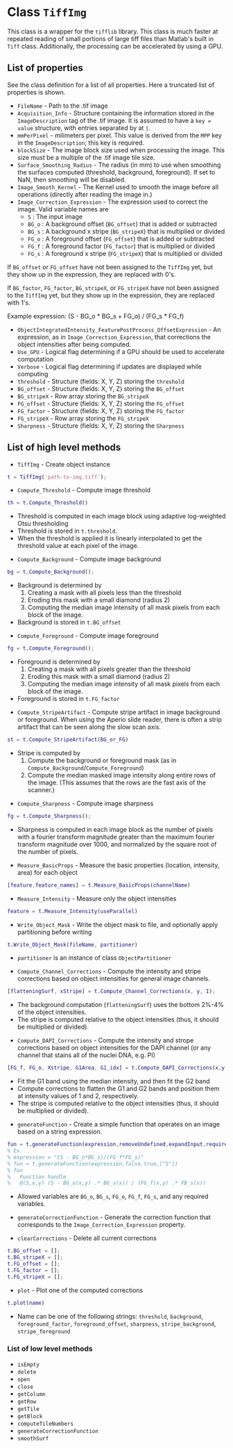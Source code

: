 # Class `TiffImg`
This class is a wrapper for the `tifflib` library. This class is much faster at repeated reading of small portions of large tiff files than Matlab's built in `Tiff` class. Additionally, the processing can be accelerated by using a GPU.

## List of properties
See the class definition for a list of all properties. Here a truncated list of properties is shown.
* `FileName` - Path to the .tif image
* `Acquisition_Info` - Structure containing the information stored in the `ImageDescription` tag of the .tif image. It is assumed to have a `key = value` structure, with entries separated by at `|`.
* `mmPerPixel` - milimeters per pixel. This value is derived from the `MPP` key in the `ImageDescription`; this key is required.
* `blockSize` - The image block size used when processing the image. This size must be a multiple of the .tif image tile size.
* `Surface_Smoothing_Radius` - The radius (in mm) to use when smoothing the surfaces computed (threshold, background, foreground). If set to NaN, then smoothing will be disabled.
* `Image_Smooth_Kernel` - The Kernel used to smooth the image before all operations (directly after reading the image in.)
* `Image_Correction_Expression` - The expression used to correct the image. Valid variable names are
  - `S` : The input image
  - `BG_o` : A background offset (`BG_offset`) that is added or subtracted
  - `BG_s` : A background x stripe (`BG_stripeX`) that is multiplied or divided
  - `FG_o` : A foreground offset (`FG_offset`) that is added or subtracted
  - `FG_f` : A foreground factor (`FG_factor`) that is multiplied or divided
  - `FG_s` : A foreground x stripe (`FG_stripeX`) that is multiplied or divided

 If `BG_offset` or `FG_offset` have not been assigned to the
 `TiffImg` yet, but they show up in the expression, they are
 replaced with 0's.

 If `BG_factor`, `FG_factor`, `BG_stripeX`, or `FG_stripeX` have not
 been assigned to the `TiffImg` yet, but they show up in the
 expression, they are replaced with 1's.

  Example expression:
        (S - BG_o * BG_s + FG_o) / (FG_s * FG_f)

* `ObjectIntegratedIntensity_FeaturePostProcess_OffsetExpression` - An expression, as in `Image_Correction_Expression`, that corrections the object intensities after being computed.
* `Use_GPU` - Logical flag determining if a GPU should be used to accelerate computation
* `Verbose` - Logical flag determining if updates are displayed while computing
* `threshold` - Structure (fields: X, Y, Z) storing the `threshold`
* `BG_offset` - Structure (fields: X, Y, Z) storing the `BG_offset`
* `BG_stripeX` - Row array storing the `BG_stripeX`
* `FG_offset` - Structure (fields: X, Y, Z) storing the `FG_offset`
* `FG_factor` - Structure (fields: X, Y, Z) storing the `FG_factor`
* `FG_stripeX` - Row array storing the `FG_stripeX`
* `Sharpness` - Structure (fields: X, Y, Z) storing the `Sharpness`


## List of high level methods
* `TiffImg` - Create object instance
```Matlab
t = TiffImg('path-to-img.tiff');
```

* `Compute_Threshold` - Compute image threshold
```Matlab
th = t.Compute_Threshold()
```
 - Threshold is computed in each image block using adaptive log-weighted Otsu thresholding
 - Threshold is stored in `t.threshold`.
 - When the threshold is applied it is linearly interpolated to get the threshold value at each pixel of the image.


* `Compute_Background` - Compute image background
```Matlab
bg = t.Compute_Background();
```
 - Background is determined by
   1. Creating a mask with all pixels less than the threshold
   2. Eroding this mask with a small diamond (radius 2)
   3. Computing the median image intensity of all mask pixels from each block of the image.
 - Background is stored in `t.BG_offset`


 * `Compute_Foreground` - Compute image foreground
 ```Matlab
 fg = t.Compute_Foreground();
 ```
  - Foreground is determined by
    1. Creating a mask with all pixels greater than the threshold
    2. Eroding this mask with a small diamond (radius 2)
    3. Computing the median image intensity of all mask pixels from each block of the image.
  - Foreground is stored in `t.FG_factor`


  * `Compute_StripeArtifact` - Compute stripe artifact in image background or foreground. When using the Aperio slide reader, there is often a strip artifact that can be seen along the slow scan axis.
  ```Matlab
  st = t.Compute_StripeArtifact(BG_or_FG)
  ```
   - Stripe is computed by
     1. Compute the background or foreground mask (as in `Compute_Background`/`Compute_Foreground`)
     2. Compute the median masked image intensity along entire rows of the image. (This assumes that the rows are the fast axis of the scanner.)


  * `Compute_Sharpness` - Compute image sharpness
  ```Matlab
  fg = t.Compute_Sharpness();
  ```
   - Sharpness is computed in each image block as the number of pixels with a fourier transform magnitude greater than the maximum fourier transform magnitude over 1000, and normalized by the square root of the number of pixels.


* `Measure_BasicProps` - Measure the basic properties (location, intensity, area) for each object
```Matlab
[feature,feature_names] = t.Measure_BasicProps(channelName)
```


* `Measure_Intensity` - Measure only the object intensities
```Matlab
feature = t.Measure_Intensity(useParallel)
```


* `Write_Object_Mask` - Write the object mask to file, and optionally apply partitioning before writing
```Matlab
t.Write_Object_Mask(fileName, partitioner)
```
- `partitioner` is an instance of class `ObjectPartitioner`


* `Compute_Channel_Corrections` - Compute the intensity and stripe corrections based on object intensities for general image channels.
```Matlab
[flatteningSurf, xStripe] = t.Compute_Channel_Corrections(x, y, I);
```
 - The background computation (`flatteningSurf`) uses the bottom 2%-4% of the object intensities.
 - The stripe is computed relative to the object intensities (thus, it should be multiplied or divided).


* `Compute_DAPI_Corrections` - Compute the intensity and strope corrections based on object intensities for the DAPI channel (or any channel that stains all of the nuclei DNA, e.g. PI)
```Matlab
[FG_f, FG_o, Xstripe, G1Area, G1_idx] = t.Compute_DAPI_Corrections(x,y,I,A)
```
 - Fit the G1 band using the median intensity, and then fit the G2 band
 - Compute corrections to flatten the G1 and G2 bands and position them at intensity values of 1 and 2, respectively.
 - The stripe is computed relative to the object intensities (thus, it should be multiplied or divided).


* `generateFunction` - Create a simple function that operates on an image based on a string expression.
```Matlab
fun = t.generateFunction(expression,removeUndefined,expandInput,requiredVars)
% Ex.
% expression = "(S - BG_o*BG_s)/(FG_f*FG_s)"
% fun = t.generateFunction(expression,false,true,["S"])
% fun
%   Function handle
%   @(S,x,y) (S - BG_o(x,y) .* BG_s(x)) / (FG_f(x,y) .* FB_s(x))
```
 - Allowed variables are `BG_o`, `BG_s`, `FG_o`, `FG_f`, `FG_s`, and any required variables.


* `generateCorrectionFunction` - Generate the correction function that corresponds to the `Image_Correction_Expression` property.


* `clearCorrections` - Delete all current corrections
```Matlab
t.BG_offset = [];
t.BG_stripeX = [];
t.FG_offset = [];
t.FG_factor = [];
t.FG_stripeX = [];
```

* `plot` - Plot one of the computed corrections
```Matlab
t.plot(name)
```
 - Name can be one of the following strings: `threshold`, `background`, `foreground_factor`, `foreground_offset`, `sharpness`, `stripe_background`, `stripe_foreground`

### List of low level methods
* `isEmpty`
* `delete`
* `open`
* `close`
* `getColumn`
* `getRow`
* `getTile`
* `getBlock`
* `computeTileNumbers`
* `generateCorrectionFunction`
* `smoothSurf`
